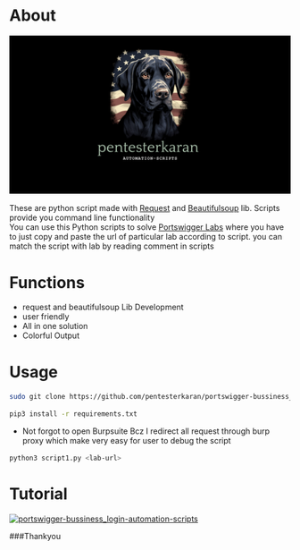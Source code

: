 # About

![logo](https://github.com/pentesterkaran/portswigger-bussiness_login-automation-scripts/blob/main/logo/logooo.png)

These are python script made with [Request](https://pypi.org/project/requests/) and [Beautifulsoup](https://pypi.org/project/beautifulsoup4/) lib. Scripts provide you command line functionality <br>
You can use this Python scripts to solve [Portswigger Labs](https://portswigger.net/web-security/all-labs) where you have to just copy and paste the url of particular lab according to script.
you can match the script with lab by reading comment in scripts

# Functions
 * request and beautifulsoup Lib Development
 * user friendly 
 * All in one solution
 * Colorful Output
 
# Usage 
```sh
sudo git clone https://github.com/pentesterkaran/portswigger-bussiness_login-automation-scripts.git
```
```sh
pip3 install -r requirements.txt
```
* Not forgot to open Burpsuite Bcz I redirect all request through burp proxy which make very easy for user to debug the script
```sh
python3 script1.py <lab-url>
```

# Tutorial
[![portswigger-bussiness_login-automation-scripts](https://img.youtube.com/vi/98nozY-LswQ/hqdefault.jpg)](https://www.youtube.com/embed/98nozY-LswQ)

###Thankyou
